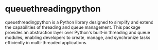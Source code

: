 # queuethreadingpython
queuethreadingpython is a Python library designed to simplify and extend the capabilities of threading and queue management. This package provides an abstraction layer over Python's built-in threading and queue modules, enabling developers to create, manage, and synchronize tasks efficiently in multi-threaded applications.
